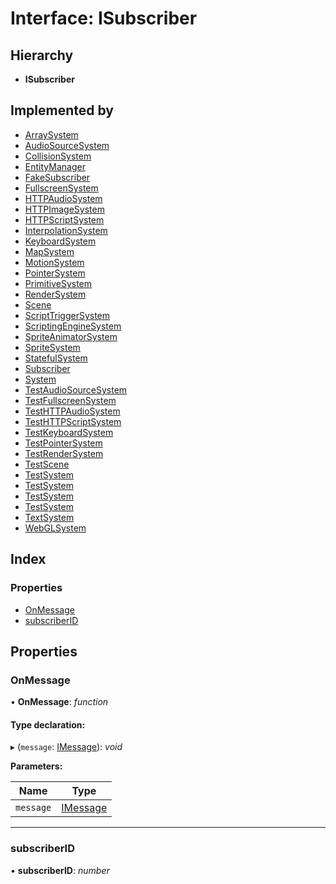 
# Interface: ISubscriber

## Hierarchy

* **ISubscriber**

## Implemented by

* [ArraySystem](../classes/arraysystem.md)
* [AudioSourceSystem](../classes/audiosourcesystem.md)
* [CollisionSystem](../classes/collisionsystem.md)
* [EntityManager](../classes/entitymanager.md)
* [FakeSubscriber](../classes/fakesubscriber.md)
* [FullscreenSystem](../classes/fullscreensystem.md)
* [HTTPAudioSystem](../classes/httpaudiosystem.md)
* [HTTPImageSystem](../classes/httpimagesystem.md)
* [HTTPScriptSystem](../classes/httpscriptsystem.md)
* [InterpolationSystem](../classes/interpolationsystem.md)
* [KeyboardSystem](../classes/keyboardsystem.md)
* [MapSystem](../classes/mapsystem.md)
* [MotionSystem](../classes/motionsystem.md)
* [PointerSystem](../classes/pointersystem.md)
* [PrimitiveSystem](../classes/primitivesystem.md)
* [RenderSystem](../classes/rendersystem.md)
* [Scene](../classes/scene.md)
* [ScriptTriggerSystem](../classes/scripttriggersystem.md)
* [ScriptingEngineSystem](../classes/scriptingenginesystem.md)
* [SpriteAnimatorSystem](../classes/spriteanimatorsystem.md)
* [SpriteSystem](../classes/spritesystem.md)
* [StatefulSystem](../classes/statefulsystem.md)
* [Subscriber](../classes/subscriber.md)
* [System](../classes/system.md)
* [TestAudioSourceSystem](../classes/testaudiosourcesystem.md)
* [TestFullscreenSystem](../classes/testfullscreensystem.md)
* [TestHTTPAudioSystem](../classes/testhttpaudiosystem.md)
* [TestHTTPScriptSystem](../classes/testhttpscriptsystem.md)
* [TestKeyboardSystem](../classes/testkeyboardsystem.md)
* [TestPointerSystem](../classes/testpointersystem.md)
* [TestRenderSystem](../classes/testrendersystem.md)
* [TestScene](../classes/testscene.md)
* [TestSystem](../classes/testsystem.md)
* [TestSystem](../classes/testsystem.md)
* [TestSystem](../classes/testsystem.md)
* [TestSystem](../classes/testsystem.md)
* [TextSystem](../classes/textsystem.md)
* [WebGLSystem](../classes/webglsystem.md)

## Index

### Properties

* [OnMessage](isubscriber.md#onmessage)
* [subscriberID](isubscriber.md#subscriberid)

## Properties

###  OnMessage

• **OnMessage**: *function*

#### Type declaration:

▸ (`message`: [IMessage](imessage.md)): *void*

**Parameters:**

Name | Type |
------ | ------ |
`message` | [IMessage](imessage.md) |

___

###  subscriberID

• **subscriberID**: *number*
